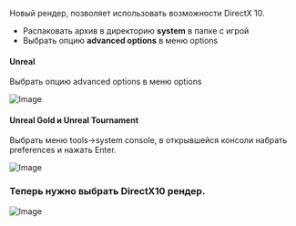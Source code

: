 Новый рендер, позволяет использовать возможности DirectX 10.

* Распаковать архив в директорию **system** в папке с игрой
* Выбрать опцию **advanced options** в меню options  


#### Unreal

Выбрать опцию advanced options в меню options

![Image](/img2/DX10_preferences3.gif)

#### Unreal Gold и Unreal Tournament

Выбрать меню tools->system console, в открывшейся консоли набрать preferences и нажать Enter.

![Image](/img2/DX10_preferences1.gif)

### Теперь нужно выбрать DirectX10 рендер.

![Image](/img2/DX10_settings.png)